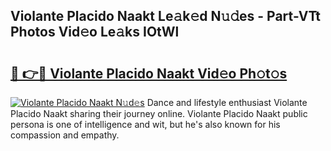 ## Violante Placido Naakt Le𝚊k𝚎d N𝚞𝚍es - Part-VTt Photos Vid𝚎o Le𝚊ks IOtWl

# <h2><a href="http://fb7iiqu.evod.top/?m=Violante+Placido+Naakt">🔗 👉🔴 Violante Placido Naakt Vid𝚎o Ph𝚘t𝚘s</a></h2>

[![Violante Placido Naakt N𝚞d𝚎s](https://i.imgur.com/8V9OHl7.gif)](http://fb7iiqu.evod.top/?m=Violante+Placido+Naakt)
Dance and lifestyle enthusiast Violante Placido Naakt sharing their journey online. Violante Placido Naakt public persona is one of intelligence and wit, but he's also known for his compassion and empathy. 
